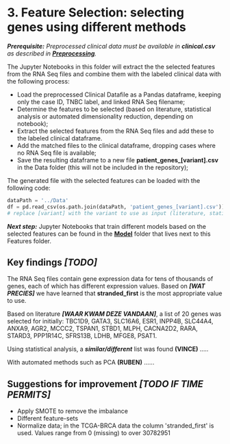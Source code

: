 # 3. Feature Selection: selecting genes using different methods

***Prerequisite:** Preprocessed clinical data must be available in **clinical.csv** as described in **[Preprocessing](../Preprocessing)**.*

The Jupyter Notebooks in this folder will extract the the selected features from the RNA Seq files and combine them with the labeled clinical data with the following process:

- Load the preprocessed Clinical Datafile as a Pandas dataframe, keeping only the case ID, TNBC label, and linked RNA Seq filename;
- Determine the features to be selected (based on literature, statistical analysis or automated dimensionality reduction, depending on notebook);
- Extract the selected features from the RNA Seq files and add these to the labeled clinical dataframe.
- Add the matched files to the clinical dataframe, dropping cases where no RNA Seq file is available;
- Save the resulting dataframe to a new file **patient_genes_[variant].csv** in the Data folder (this will not be included in the repository);

The generated file with the selected features can be loaded with the following code:

```py
dataPath = '../Data'
df = pd.read_csv(os.path.join(dataPath, 'patient_genes_[variant].csv'))
# replace [variant] with the variant to use as input (literature, statistical, automated)
```

***Next step:*** Jupyter Notebooks that train different models based on the selected features can be found in the **[Model](../Model)** folder that lives next to this Features folder.


## Key findings ***[TODO]***

The RNA Seq files contain gene expression data for tens of thousands of genes, each of which has different expression values. Based on ***[WAT PRECIES]*** we have learned that **stranded_first** is the most appropriate value to use.

Based on literature ***[WAAR KWAM DEZE VANDAAN]***, a list of 20 genes was selected for initially: TBC1D9, GATA3, SLC16A6, ESR1, INPP4B, SLC44A4, ANXA9, AGR2, MCCC2, TSPAN1, STBD1, MLPH, CACNA2D2, RARA, STARD3, PPP1R14C, SFRS13B, LDHB, MFGE8, PSAT1.

Using statistical analysis, a ***similar/different*** list was found **(VINCE)** .....

With automated methods such as PCA **(RUBEN)** ......

## Suggestions for improvement ***[TODO IF TIME PERMITS]***
- Apply SMOTE to remove the imbalance
- Different feature-sets
- Normalize data; in the TCGA-BRCA data the column 'stranded_first' is used. Values range from 0 (missing) to over 30782951